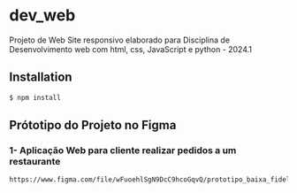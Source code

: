 # dev_web
Projeto de Web Site responsivo elaborado para Disciplina de Desenvolvimento web com html, css, JavaScript e python - 2024.1


## Installation

```bash
$ npm install
```

## Prótotipo do Projeto no Figma

### 1- Aplicação Web para cliente realizar pedidos a um restaurante
```bash
https://www.figma.com/file/wFuoehlSgN9DcC9hcoGqvQ/prototipo_baixa_fidelidade_Meu-Cafe?type=whiteboard&t=5MzYNfVIaKAinT07-6
```